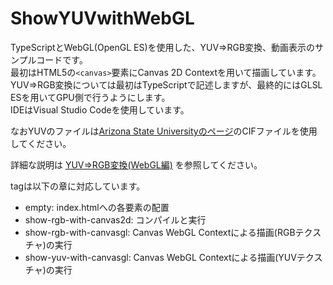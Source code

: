 # ShowYUVwithWebGL

TypeScriptとWebGL(OpenGL ES)を使用した、YUV⇒RGB変換、動画表示のサンプルコードです。  
最初はHTML5の`<canvas>`要素にCanvas 2D Contextを用いて描画しています。  
YUV⇒RGB変換については最初はTypeScriptで記述しますが、最終的にはGLSL ESを用いてGPU側で行うようにします。  
IDEはVisual Studio Codeを使用しています。

なおYUVのファイルは[Arizona State Universityのページ](http://trace.eas.asu.edu/yuv/)のCIFファイルを使用してください。

詳細な説明は
[YUV⇒RGB変換(WebGL編)](https://yoshia.mydns.jp/programming/?p=502)
を参照してください。

tagは以下の章に対応しています。

- empty: index.htmlへの各要素の配置
- show-rgb-with-canvas2d: コンパイルと実行
- show-rgb-with-canvasgl: Canvas WebGL Contextによる描画(RGBテクスチャ)の実行
- show-yuv-with-canvasgl: Canvas WebGL Contextによる描画(YUVテクスチャ)の実行
